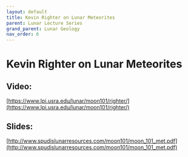 ```yaml
---
layout: default
title: Kevin Righter on Lunar Meteorites
parent: Lunar Lecture Series
grand_parent: Lunar Geology
nav_order: 6
---
```

# Kevin Righter on Lunar Meteorites

## Video:

[https://www.lpi.usra.edu/lunar/moon101/righter/](https://www.lpi.usra.edu/lunar/moon101/righter/)

## Slides:

[http://www.spudislunarresources.com/moon101/moon_101_met.pdf](http://www.spudislunarresources.com/moon101/moon_101_met.pdf)

